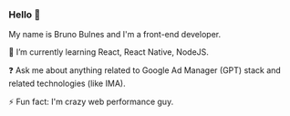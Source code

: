 ### Hello 👋

My name is Bruno Bulnes and I'm a front-end developer.

🌱 I’m currently learning React, React Native, NodeJS.

❓ Ask me about anything related to Google Ad Manager (GPT) stack and related technologies (like IMA).

⚡ Fun fact: I'm crazy web performance guy.
